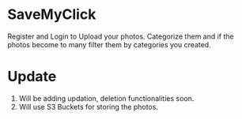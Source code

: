 # SaveMyClick

Register and Login to Upload your photos. Categorize them and if the photos become to many filter them by categories you created.

# Update
1. Will be adding updation, deletion functionalities soon.
2. Will use S3 Buckets for storing the photos.
